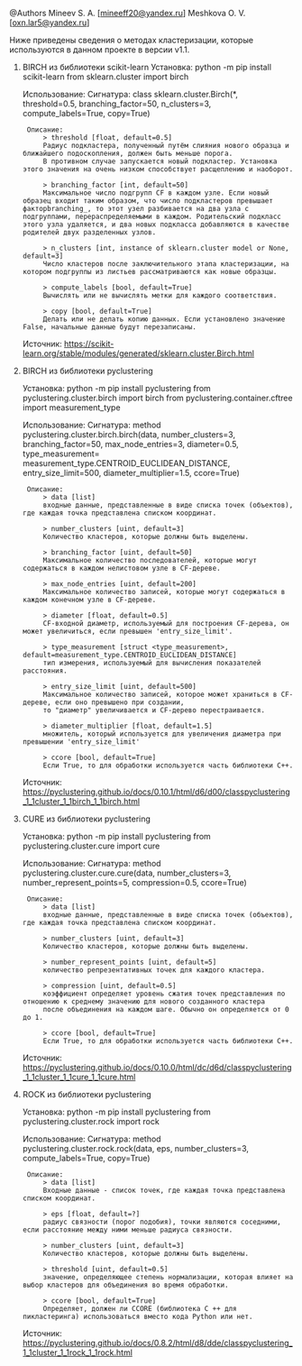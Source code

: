 
@Authors 
		Mineev S. A. [mineeff20@yandex.ru]
		Meshkova O. V. [oxn.lar5@yandex.ru]
		
		
Ниже приведены сведения о методах кластеризации, которые используются в данном проекте в версии v1.1.

1. BIRCH из библиотеки scikit-learn
	Установка:
		python -m pip install scikit-learn
		from  sklearn.cluster import birch
		
	Использование:
		Сигнатура: class sklearn.cluster.Birch(*, threshold=0.5, branching_factor=50, n_clusters=3, compute_labels=True, copy=True)
		
		Описание: 
			> threshold [float, default=0.5]
			Радиус подкластера, полученный путём слияния нового образца и ближайшего подоскопления, должен быть меньше порога. 
			В противном случае запускается новый подкластер. Установка этого значения на очень низком способствует расщеплению и наоборот.

			> branching_factor [int, default=50]
			Максимальное число подгрупп CF в каждом узле. Если новый образец входит таким образом, что число подкластеров превышает факторbranching_, то этот узел разбивается на два узла с подгруппами, перераспределяемыми в каждом. Родительский подкласс этого узла удаляется, и два новых подкласса добавляются в качестве родителей двух разделенных узлов.

			> n_clusters [int, instance of sklearn.cluster model or None, default=3]
			Число кластеров после заключительного этапа кластеризации, на котором подгруппы из листьев рассматриваются как новые образцы.

			> compute_labels [bool, default=True]
			Вычислять или не вычислять метки для каждого соответствия.

			> copy [bool, default=True]
			Делать или не делать копию данных. Если установлено значение False, начальные данные будут перезаписаны.
			
	Источник: https://scikit-learn.org/stable/modules/generated/sklearn.cluster.Birch.html
		

2. BIRCH из библиотеки pyclustering

	Установка:
		python -m pip install pyclustering
		from pyclustering.cluster.birch import birch
		from pyclustering.container.cftree import measurement_type
		
	Использование:
		Сигнатура: method pyclustering.cluster.birch.birch(data, number_clusters=3, branching_factor=50, max_node_entries=3, diameter=0.5, 
			type_measurement= measurement_type.CENTROID_EUCLIDEAN_DISTANCE, entry_size_limit=500, diameter_multiplier=1.5, ccore=True)
		
		Описание: 
			> data [list]
			входные данные, представленные в виде списка точек (объектов), где каждая точка представлена списком координат.
			
			> number_clusters [uint, default=3]
			Количество кластеров, которые должны быть выделены.

			> branching_factor [uint, default=50]
			Максимальное количество последователей, которые могут содержаться в каждом нелистовом узле в CF-дереве.

			> max_node_entries [uint, default=200]
			Максимальное количество записей, которые могут содержаться в каждом конечном узле в CF-дереве.
			
			> diameter [float, default=0.5]
			CF-входной диаметр, используемый для построения CF-дерева, он может увеличиться, если превышен 'entry_size_limit'.
			
			> type_measurement [struct <type_measurement>, default=measurement_type.CENTROID_EUCLIDEAN_DISTANCE]
			тип измерения, используемый для вычисления показателей расстояния.

			> entry_size_limit [uint, default=500]
			Максимальное количество записей, которое может храниться в CF-дереве, если оно превышено при создании, 
			то "диаметр" увеличивается и CF-дерево перестраивается.

			> diameter_multiplier [float, default=1.5]
			множитель, который используется для увеличения диаметра при превышении 'entry_size_limit'
			
			> ccore [bool, default=True]
			Если True, то для обработки используется часть библиотеки C++.
			
	Источник:
		https://pyclustering.github.io/docs/0.10.1/html/d6/d00/classpyclustering_1_1cluster_1_1birch_1_1birch.html

3. CURE из библиотеки pyclustering

	Установка:
		python -m pip install pyclustering
		from pyclustering.cluster.cure import cure
		
	Использование:
		Сигнатура: method pyclustering.cluster.cure.cure(data, number_clusters=3, number_represent_points=5, compression=0.5, ccore=True)
		
		Описание: 
			> data [list]
			входные данные, представленные в виде списка точек (объектов), где каждая точка представлена списком координат.
			
			> number_clusters [uint, default=3]
			Количество кластеров, которые должны быть выделены.

			> number_represent_points [uint, default=5]
			количество репрезентативных точек для каждого кластера.

			> compression [uint, default=0.5]
			коэффициент определяет уровень сжатия точек представления по отношению к среднему значению для нового созданного кластера
			после объединения на каждом шаге. Обычно он определяется от 0 до 1.
			
			> ccore [bool, default=True]
			Если True, то для обработки используется часть библиотеки C++.
			
	Источник: https://pyclustering.github.io/docs/0.10.0/html/dc/d6d/classpyclustering_1_1cluster_1_1cure_1_1cure.html

4. ROCK из библиотеки pyclustering

	Установка:
		python -m pip install pyclustering
		from pyclustering.cluster.rock import rock
		
	Использование:
		Сигнатура: method pyclustering.cluster.rock.rock(data, eps, number_clusters=3, compute_labels=True, copy=True)
		
		Описание: 
			> data [list]
			Входные данные - список точек, где каждая точка представлена списком координат.
			
			> eps [float, default=?]
			радиус связности (порог подобия), точки являются соседними, если расстояние между ними меньше радиуса связности.
			
			> number_clusters [uint, default=3]
			Количество кластеров, которые должны быть выделены.

			> threshold [uint, default=0.5]
			значение, определяющее степень нормализации, которая влияет на выбор кластеров для объединения во время обработки.
			
			> ccore [bool, default=True]
			Определяет, должен ли CCORE (библиотека C ++ для пикластеринга) использоваться вместо кода Python или нет.
			
	Источник: https://pyclustering.github.io/docs/0.8.2/html/d8/dde/classpyclustering_1_1cluster_1_1rock_1_1rock.html
	
	